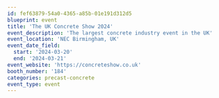 ```yaml
---
id: fef63879-54a0-4365-a85b-01e191d312d5
blueprint: event
title: 'The UK Concrete Show 2024'
event_description: 'The largest concrete industry event in the UK'
event_location: 'NEC Birmingham, UK'
event_date_field:
  start: '2024-03-20'
  end: '2024-03-21'
event_website: 'https://concreteshow.co.uk'
booth_number: '184'
categories: precast-concrete
event_type: event
---
```

